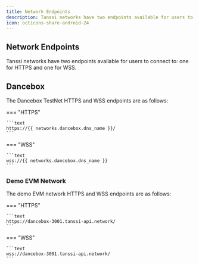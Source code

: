```yaml
---
title: Network Endpoints
description: Tanssi networks have two endpoints available for users to connect to, one for HTTPS and one for WSS. This page has the RPC endpoints you need to get started.
icon: octicons-share-android-24
---
```


## Network Endpoints

Tanssi networks have two endpoints available for users to connect to: one for HTTPS and one for WSS.

## Dancebox

The Dancebox TestNet HTTPS and WSS endpoints are as follows:

=== "HTTPS"

    ```text
    https://{{ networks.dancebox.dns_name }}/
    ```

=== "WSS"

    ```text
    wss://{{ networks.dancebox.dns_name }}
    ```

### Demo EVM Network

The demo EVM network HTTPS and WSS endpoints are as follows:

=== "HTTPS"

    ```text
    https://dancebox-3001.tanssi-api.network/
    ```

=== "WSS"

    ```text
    wss://dancebox-3001.tanssi-api.network/
    ```